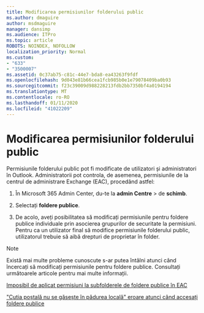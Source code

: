 ```yaml
---
title: Modificarea permisiunilor folderului public
ms.author: dmaguire
author: msdmaguire
manager: dansimp
ms.audience: ITPro
ms.topic: article
ROBOTS: NOINDEX, NOFOLLOW
localization_priority: Normal
ms.custom:
- "633"
- "3500007"
ms.assetid: 0c37ab75-c81c-44e7-bda8-ea43263f9fdf
ms.openlocfilehash: 9d043e81b66cea1fcb985b0e1e79078409ba0b93
ms.sourcegitcommit: f23c39009d988228213fdb2bb7350bf4a0194194
ms.translationtype: MT
ms.contentlocale: ro-RO
ms.lasthandoff: 01/11/2020
ms.locfileid: "41022209"
---
```

# <a name="changing-public-folder-permissions"></a>Modificarea permisiunilor folderului public

Permisiunile folderului public pot fi modificate de utilizatori și administratori în Outlook. Administratorii pot controla, de asemenea, permisiunile de la centrul de administrare Exchange (EAC), procedând astfel:
  
1. În Microsoft 365 Admin Center, du-te la **admin Centre** \> de **schimb**.

2. Selectați **foldere publice**.

3. De acolo, aveți posibilitatea să modificați permisiunile pentru foldere publice individuale prin asocierea grupurilor de securitate la permisiuni. Pentru ca un utilizator final să modifice permisiunile folderului public, utilizatorul trebuie să aibă drepturi de proprietar în folder.

> [!NOTE]
> Există mai multe probleme cunoscute s-ar putea întâlni atunci când încercați să modificați permisiunile pentru foldere publice. Consultați următoarele articole pentru mai multe informații.
>
> [Imposibil de aplicat permisiuni la subfolderele de foldere publice în EAC](https://docs.microsoft.com/exchange/troubleshoot/public-folders/can%E2%80%99t-apply-permissions-public-folder-subfolders)
>
> ["Cutia poștală nu se găsește în pădurea locală" eroare atunci când accesați foldere publice](https://docs.microsoft.com/exchange/troubleshoot/public-folders/mailbox-not-found-local-forest-public-folder)
